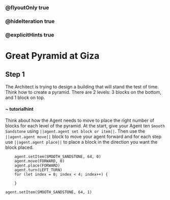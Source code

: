 ### @flyoutOnly true
### @hideIteration true
### @explicitHints true

# Great Pyramid at Giza

## Step 1
The Architect is trying to design a building that will stand the test of time. Think how to create a pyramid. There are 2 levels: 3 blocks on the bottom, and 1 block on top.

#### ~ tutorialhint 
Think about how the Agent needs to move to place the right number of blocks for each level of the pyramid. At the start, give your Agent ten `Smooth Sandstone` using ``||agent.agent set block or item||``. Then use the ``||agent.agent move||`` block to move your agent forward and for each step use ``||agent.agent place||`` to place a block in the direction you want the block placed.

```ghost
    agent.setItem(SMOOTH_SANDSTONE, 64, 0)
    agent.move(FORWARD, 0)
    agent.place(FORWARD)
    agent.turn(LEFT_TURN)
    for (let index = 0; index < 4; index++) {
    	
    }
```
```template
agent.setItem(SMOOTH_SANDSTONE, 64, 1)
```
```package
```
